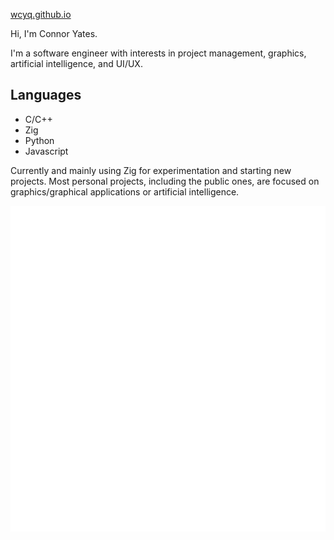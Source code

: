 [wcyq.github.io](wcyq.github.io)

Hi, I'm Connor Yates.

I'm a software engineer with interests in project management, graphics, artificial intelligence, and UI/UX.

## Languages
* C/C++
* Zig
* Python
* Javascript

Currently and mainly using Zig for experimentation and starting new projects.
Most personal projects, including the public ones, are focused on graphics/graphical applications or artificial intelligence.

![Metrics](/github-metrics.svg)

